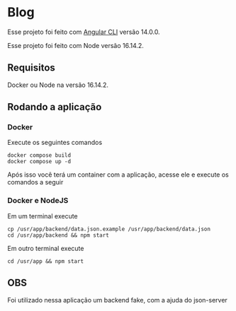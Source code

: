 # Blog

Esse projeto foi feito com [Angular CLI](https://github.com/angular/angular-cli) versão 14.0.0.

Esse projeto foi feito com Node versão 16.14.2.

## Requisitos

Docker ou Node na versão 16.14.2.

##  Rodando a aplicação

### Docker

Execute os seguintes comandos
```
docker compose build
docker compose up -d
```

Após isso você terá um container com a aplicação, acesse ele e execute os comandos a seguir

### Docker e NodeJS

Em um terminal execute
```
cp /usr/app/backend/data.json.example /usr/app/backend/data.json
cd /usr/app/backend && npm start
```

Em outro terminal execute
```
cd /usr/app && npm start
```

## OBS

Foi utilizado nessa aplicação um backend fake, com a ajuda do json-server
